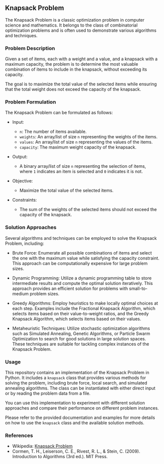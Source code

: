 ## Knapsack Problem

The Knapsack Problem is a classic optimization problem in computer science and mathematics. It belongs to the class of combinatorial optimization problems and is often used to demonstrate various algorithms and techniques.

### Problem Description

Given a set of items, each with a weight and a value, and a knapsack with a maximum capacity, the problem is to determine the most valuable combination of items to include in the knapsack, without exceeding its capacity.

The goal is to maximize the total value of the selected items while ensuring that the total weight does not exceed the capacity of the knapsack.

### Problem Formulation

The Knapsack Problem can be formulated as follows:

- Input:
  - `n`: The number of items available.
  - `weights`: An array/list of size `n` representing the weights of the items.
  - `values`: An array/list of size `n` representing the values of the items.
  - `capacity`: The maximum weight capacity of the knapsack.

- Output:
  - A binary array/list of size `n` representing the selection of items, where `1` indicates an item is selected and `0` indicates it is not.

- Objective:
  - Maximize the total value of the selected items.

- Constraints:
  - The sum of the weights of the selected items should not exceed the capacity of the knapsack.

### Solution Approaches

Several algorithms and techniques can be employed to solve the Knapsack Problem, including:

- Brute Force: Enumerate all possible combinations of items and select the one with the maximum value while satisfying the capacity constraint. This approach can be computationally expensive for large problem sizes.

- Dynamic Programming: Utilize a dynamic programming table to store intermediate results and compute the optimal solution iteratively. This approach provides an efficient solution for problems with small-to-medium problem sizes.

- Greedy Algorithms: Employ heuristics to make locally optimal choices at each step. Examples include the Fractional Knapsack Algorithm, which selects items based on their value-to-weight ratios, and the Greedy Knapsack Algorithm, which selects items based on their values.

- Metaheuristic Techniques: Utilize stochastic optimization algorithms such as Simulated Annealing, Genetic Algorithms, or Particle Swarm Optimization to search for good solutions in large solution spaces. These techniques are suitable for tackling complex instances of the Knapsack Problem.

### Usage

This repository contains an implementation of the Knapsack Problem in Python. It includes a `knapsack` class that provides various methods for solving the problem, including brute force, local search, and simulated annealing algorithms. The class can be instantiated with either direct input or by reading the problem data from a file.

You can use this implementation to experiment with different solution approaches and compare their performance on different problem instances.

Please refer to the provided documentation and examples for more details on how to use the `knapsack` class and the available solution methods.

### References

- Wikipedia: [Knapsack Problem](https://en.wikipedia.org/wiki/Knapsack_problem)
- Cormen, T. H., Leiserson, C. E., Rivest, R. L., & Stein, C. (2009). Introduction to Algorithms (3rd ed.). MIT Press.
